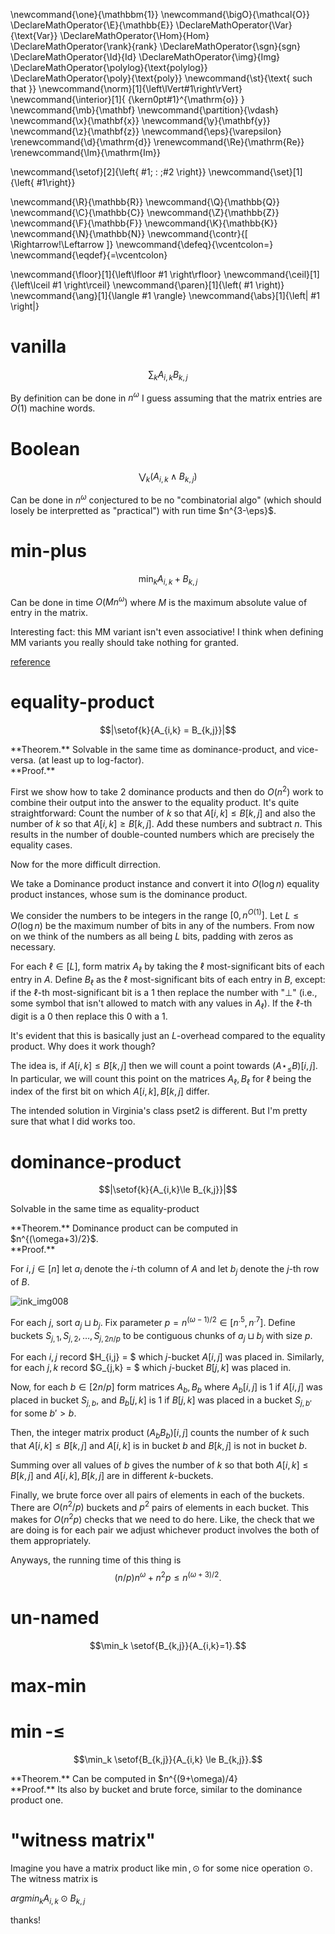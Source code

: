 \newcommand{\one}{\mathbbm{1}}
\newcommand{\bigO}{\mathcal{O}}
\DeclareMathOperator{\E}{\mathbb{E}}
\DeclareMathOperator{\Var}{\text{Var}}
\DeclareMathOperator{\Hom}{Hom}
\DeclareMathOperator{\rank}{rank}
\DeclareMathOperator{\sgn}{sgn}
\DeclareMathOperator{\Id}{Id}
\DeclareMathOperator{\img}{Img}
\DeclareMathOperator{\polylog}{\text{polylog}}
\DeclareMathOperator{\poly}{\text{poly}}
\newcommand{\st}{\text{ such that }}
\newcommand{\norm}[1]{\left\lVert#1\right\rVert}
\newcommand{\interior}[1]{ {\kern0pt#1}^{\mathrm{o}} }
\newcommand{\mb}{\mathbf}
\newcommand{\partition}{\vdash}
\newcommand{\x}{\mathbf{x}}
\newcommand{\y}{\mathbf{y}}
\newcommand{\z}{\mathbf{z}}
\newcommand{\eps}{\varepsilon}
\renewcommand{\d}{\mathrm{d}}
\renewcommand{\Re}{\mathrm{Re}}
\renewcommand{\Im}{\mathrm{Im}}

\newcommand{\setof}[2]{\left\{ #1\; : \;#2 \right\}}
\newcommand{\set}[1]{\left\{ #1\right\}}

\newcommand{\R}{\mathbb{R}}
\newcommand{\Q}{\mathbb{Q}}
\newcommand{\C}{\mathbb{C}}
\newcommand{\Z}{\mathbb{Z}}
\newcommand{\F}{\mathbb{F}}
\newcommand{\K}{\mathbb{K}}
\newcommand{\N}{\mathbb{N}}
\newcommand{\contr}{\[ \Rightarrow\!\Leftarrow \]}
\newcommand{\defeq}{\vcentcolon=}
\newcommand{\eqdef}{=\vcentcolon}

\newcommand{\floor}[1]{\left\lfloor #1 \right\rfloor}
\newcommand{\ceil}[1]{\left\lceil #1 \right\rceil}
\newcommand{\paren}[1]{\left( #1 \right)}
\newcommand{\ang}[1]{\langle #1 \rangle}
\newcommand{\abs}[1]{\left| #1 \right|}


# vanilla
$$\sum_k A_{i,k} B_{k,j}$$

By definition can be done in $n^{\omega}$ 
I guess assuming that the matrix entries are $O(1)$ machine words.

# Boolean 

$$\bigvee_k (A_{i,k} \land B_{k,j})$$

Can be done in $n^{\omega}$
conjectured to be no "combinatorial algo" (which should losely be
interpretted as "practical") with run time $n^{3-\eps}$.

# min-plus 

$$\min_k A_{i,k} + B_{k,j}$$

Can be done in time $O(Mn^{\omega})$ where $M$ is the maximum
absolute value of entry in the matrix. 

Interesting fact: this MM variant isn't even associative!
I think when defining MM variants you really should take nothing
for granted. 

[reference](https://people.csail.mit.edu/virgi/6.890/lecture4.pdf)

# equality-product 

$$|\setof{k}{A_{i,k} = B_{k,j}}|$$

<div class="thm envbox">**Theorem.**
Solvable in the same time as dominance-product, and vice-versa.
(at least up to log-factor).
</div>
<div class="pf envbox">**Proof.**

First we show how to take $2$ dominance products and then do $O(n^{2})$ work to combine their output into the answer to the equality product. 
It's quite straightforward: Count the number of $k$ so that
$A[i,k]\le B[k,j]$ and also the number of  $k$ so that $A[i,k]\ge
B[k,j]$. Add these numbers and subtract $n$. This results in the
number of double-counted numbers which are precisely the equality
cases.

Now for the more difficult dirrection. 

We take a Dominance product instance and convert it into $O(\log
n)$ equality product instances, whose sum is the dominance
product. 

We consider the numbers to be integers in the range $[0,n^{O(1)}]$.
Let $L\le O(\log n)$ be the maximum number of bits in any of the
numbers. From now on we think of the numbers as all being $L$
bits, padding with zeros as necessary. 

For each $\ell \in [L]$, form matrix $A_\ell$ by taking the $\ell$ most-significant bits of each entry in $A$. 
Define $B_\ell$ as the $\ell$ most-significant bits of each entry
in $B$, except: if the $\ell$-th most-significant bit is a $1$
then replace the number with "$\bot$" (i.e., some symbol that
isn't allowed to match with any values in $A_\ell$). If the $\ell$-th
digit is a $0$ then replace this $0$ with a $1$.

It's evident that this is basically just an $L$-overhead compared
to the equality product. 
Why does it work though?

The idea is, if $A[i,k]\le B[k,j]$ then we will count a point
towards  $(A \star_\le B)[i,j]$. In particular, we will count
this point on the matrices $A_\ell, B_\ell$ for $\ell$ being the
index of the first bit on which $A[i,k], B[k,j]$ differ. 

The intended solution in Virginia's class pset2 is
different. But I'm pretty sure that what I did works too. 

</div>

# dominance-product

$$|\setof{k}{A_{i,k}\le B_{k,j}}|$$

Solvable in the same time as equality-product

<div class="thm envbox">**Theorem.**
Dominance product can be computed in $n^{(\omega+3)/2}$.
</div>
<div class="pf envbox">**Proof.**

For $i,j\in [n]$ let $a_i$ denote the $i$-th column of  $A$ and let
$b_j$ denote the $j$-th row of $B$.

![ink_img008](src/images/ink_img008.png)

For each $j$, sort $a_j\sqcup b_j$.
Fix parameter $p = n^{(\omega-1)/2}\in [n^{.5}, n^{.7}]$.
Define buckets $S_{j,1},S_{j,2},\ldots, S_{j,2n/p}$ to be
contiguous chunks of $a_j\sqcup b_j$ with size $p$.

For each $i,j$ record $H_{i,j} = $ which $j$-bucket $A[i,j]$ was
placed in. 
Similarly, for each $j,k$ record $G_{j,k} = $  which $j$-bucket
 $B[j,k]$ was placed in.

 Now, for each $b\in [2n/p]$ form matrices $A_b, B_b$ where
 $A_b[i,j]$ is $1$ if $A[i,j]$ was placed in bucket  $S_{j, b}$, 
 and  $B_b[j,k]$ is  $1$ if $B[j,k]$ was placed in a bucket
 $S_{j,b'}$ for some $b'>b$.

 Then, the integer matrix product
 $(A_b B_b)[i,j]$ counts the number of $k$ such that $A[i,k]\le
 B[k,j]$ and  $A[i,k]$ is in bucket  $b$ and $B[k,j]$ is not in
 bucket $b$.

 Summing over all values of $b$ gives the number of $k$ so
 that both $A[i,k]\le B[k,j]$ and  $A[i,k], B[k,j]$ are in
 different $k$-buckets. 

 Finally, we brute force over all pairs of elements in each of
 the buckets. There are $O(n^{2}/p)$ buckets and $p^{2}$ pairs of
 elements in each bucket. 
 This makes for $O(n^{2}p)$ checks that we need to do here. 
 Like, the check that we are doing is for each pair we adjust
 whichever product involves the both of them appropriately. 

 Anyways, the running time of this thing is 
 $$(n/p)n^{\omega}+n^{2}p \le n^{(\omega+3)/2}.$$

</div>

# un-named

$$\min_k \setof{B_{k,j}}{A_{i,k}=1}.$$

# max-min

# $\min$-$\le$

$$\min_k \setof{B_{k,j}}{A_{i,k} \le B_{k,j}}.$$

<div class="thm envbox">**Theorem.**
Can be computed in $n^{(9+\omega)/4}<n^{3}$ time.
</div>
<div class="pf envbox">**Proof.**
Its also by bucket and brute force, similar to the dominance
product one. 
</div>

# "witness matrix"

Imagine you have a matrix product like $\min, \odot$ for some
nice operation $\odot$.
The witness matrix is 

$argmin_k A_{i,k}\odot B_{k,j}$

thanks!
